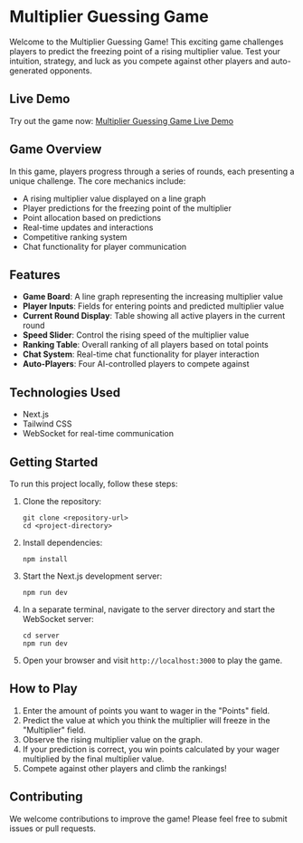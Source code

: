 # Multiplier Guessing Game

Welcome to the Multiplier Guessing Game! This exciting game challenges players to predict the freezing point of a rising multiplier value. Test your intuition, strategy, and luck as you compete against other players and auto-generated opponents.

## Live Demo

Try out the game now: [Multiplier Guessing Game Live Demo](https://number-guessing-game-blond.vercel.app)

## Game Overview

In this game, players progress through a series of rounds, each presenting a unique challenge. The core mechanics include:

- A rising multiplier value displayed on a line graph
- Player predictions for the freezing point of the multiplier
- Point allocation based on predictions
- Real-time updates and interactions
- Competitive ranking system
- Chat functionality for player communication

## Features

- **Game Board**: A line graph representing the increasing multiplier value
- **Player Inputs**: Fields for entering points and predicted multiplier value
- **Current Round Display**: Table showing all active players in the current round
- **Speed Slider**: Control the rising speed of the multiplier value
- **Ranking Table**: Overall ranking of all players based on total points
- **Chat System**: Real-time chat functionality for player interaction
- **Auto-Players**: Four AI-controlled players to compete against

## Technologies Used

- Next.js
- Tailwind CSS
- WebSocket for real-time communication

## Getting Started

To run this project locally, follow these steps:

1. Clone the repository:

   ```
   git clone <repository-url>
   cd <project-directory>
   ```

2. Install dependencies:

   ```
   npm install
   ```

3. Start the Next.js development server:

   ```
   npm run dev
   ```

4. In a separate terminal, navigate to the server directory and start the WebSocket server:

   ```
   cd server
   npm run dev
   ```

5. Open your browser and visit `http://localhost:3000` to play the game.

## How to Play

1. Enter the amount of points you want to wager in the "Points" field.
2. Predict the value at which you think the multiplier will freeze in the "Multiplier" field.
3. Observe the rising multiplier value on the graph.
4. If your prediction is correct, you win points calculated by your wager multiplied by the final multiplier value.
5. Compete against other players and climb the rankings!

## Contributing

We welcome contributions to improve the game! Please feel free to submit issues or pull requests.

